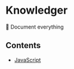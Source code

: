 # Knowledger

:blue_book: Document everything

## Contents

* [JavaScript](computers/programming/javascript/javascript.md)